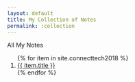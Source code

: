 ```yaml
---
layout: default
title: My Collection of Notes
permalink: :collection
---
```


All My Notes
<ol>
  {% for item in site.connecttech2018 %}
  <li><a href="{{item.url}}">{{ item.title }}</a></li>
    {% endfor %}
  </ol>
